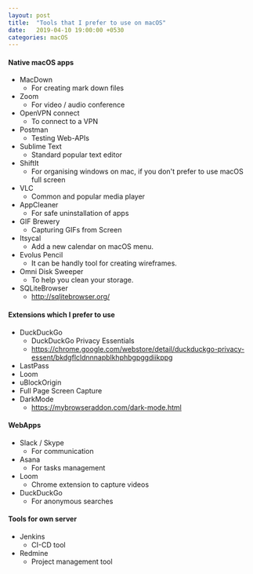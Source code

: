 ```yaml
---
layout: post
title:  "Tools that I prefer to use on macOS"
date:   2019-04-10 19:00:00 +0530
categories: macOS
---
```


#### Native macOS apps

- MacDown
	- For creating mark down files
- Zoom
	- For video / audio conference
- OpenVPN connect
	- To connect to a VPN
- Postman
	- Testing Web-APIs
- Sublime Text
	- Standard popular text editor
- ShiftIt
	- For organising windows on mac, if you don't prefer to use macOS full screen
- VLC
	- Common and popular media player
- AppCleaner
	- For safe uninstallation of apps
- GIF Brewery
	- Capturing GIFs from Screen
- Itsycal
	- Add a new calendar on macOS menu.
- Evolus Pencil
	- It can be handly tool for creating wireframes.
- Omni Disk Sweeper
	- To help you clean your storage.
- SQLiteBrowser
	- http://sqlitebrowser.org/


#### Extensions which I prefer to use

- DuckDuckGo
	- DuckDuckGo Privacy Essentials
	- https://chrome.google.com/webstore/detail/duckduckgo-privacy-essent/bkdgflcldnnnapblkhphbgpggdiikppg
- LastPass
- Loom
- uBlockOrigin
- Full Page Screen Capture
- DarkMode
	- https://mybrowseraddon.com/dark-mode.html

#### WebApps

- Slack / Skype
	- For communication
- Asana
	- For tasks management
- Loom
	- Chrome extension to capture videos
- DuckDuckGo
	- For anonymous searches


#### Tools for own server

- Jenkins
	- CI-CD tool
- Redmine
	- Project management tool